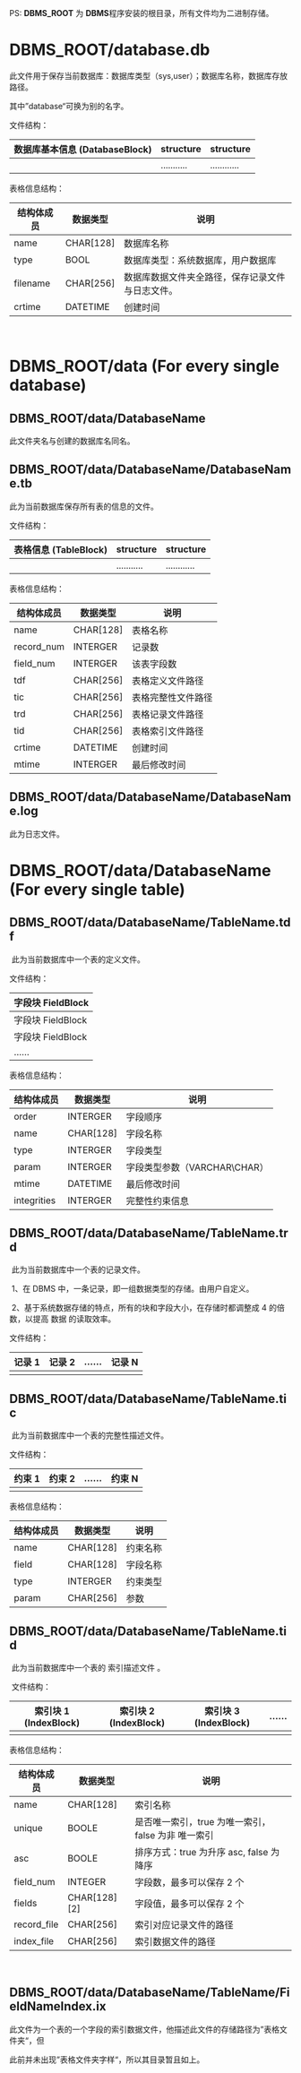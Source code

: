 PS: **DBMS_ROOT** 为 **DBMS**程序安装的根目录，所有文件均为二进制存储。

# **DBMS_ROOT/database.db**

此文件用于保存当前数据库：数据库类型（sys,user）；数据库名称，数据库存放路径。

其中”database“可换为别的名字。

文件结构：

| 数据库基本信息 (DatabaseBlock) | structure   | structure    |
| ------------------------------ | ----------- | ------------ |
|                                | ........... | ............ |

表格信息结构：

| 结构体成员 | 数据类型  | 说明                                              |
| ---------- | --------- | ------------------------------------------------- |
| name       | CHAR[128] | 数据库名称                                        |
| type       | BOOL      | 数据库类型：系统数据库，用户数据库                |
| filename   | CHAR[256] | 数据库数据文件夹全路径，保存记录文件 与日志文件。 |
| crtime     | DATETIME  | 创建时间                                          |

​           

#   **DBMS_ROOT/data    (For every single database)**

##        **DBMS_ROOT/data/DatabaseName**

   此文件夹名与创建的数据库名同名。

##        **DBMS_ROOT/data/DatabaseName/DatabaseName.tb**

   此为当前数据库保存所有表的信息的文件。

文件结构：

| 表格信息 (TableBlock) | structure   | structure    |
| --------------------- | ----------- | ------------ |
|                       | ........... | ............ |

表格信息结构：

| 结构体成员 | 数据类型  | 说明               |
| ---------- | --------- | ------------------ |
| name       | CHAR[128] | 表格名称           |
| record_num | INTERGER  | 记录数             |
| field_num  | INTERGER  | 该表字段数         |
| tdf        | CHAR[256] | 表格定义文件路径   |
| tic        | CHAR[256] | 表格完整性文件路径 |
| trd        | CHAR[256] | 表格记录文件路径   |
| tid        | CHAR[256] | 表格索引文件路径   |
| crtime     | DATETIME  | 创建时间           |
| mtime      | INTERGER  | 最后修改时间       |

##         **DBMS_ROOT/data/DatabaseName/DatabaseName.log**

   此为日志文件。

# **DBMS_ROOT/data/DatabaseName   (For every single table)**

##         **DBMS_ROOT/data/DatabaseName/TableName.tdf** 

​    此为当前数据库中一个表的定义文件。

文件结构：

| 字段块 FieldBlock |
| ----------------- |
| 字段块 FieldBlock |
| 字段块 FieldBlock |
| ……                |



表格信息结构：

| 结构体成员  | 数据类型  | 说明                         |
| ----------- | --------- | ---------------------------- |
| order       | INTERGER  | 字段顺序                     |
| name        | CHAR[128] | 字段名称                     |
| type        | INTERGER  | 字段类型                     |
| param       | INTERGER  | 字段类型参数（VARCHAR\CHAR） |
| mtime       | DATETIME  | 最后修改时间                 |
| integrities | INTERGER  | 完整性约束信息               |

##         **DBMS_ROOT/data/DatabaseName/TableName.trd**

​    此为当前数据库中一个表的记录文件。

​      1、在 DBMS 中，一条记录，即一组数据类型的存储。由用户自定义。

​      2、基于系统数据存储的特点，所有的块和字段大小，在存储时都调整成 4 的倍数，以提高 数据  的读取效率。  

文件结构：

| 记录 1 | 记录 2 | ……   | 记录 N |
| ------ | ------ | ---- | ------ |
|        |        |      |        |

##         **DBMS_ROOT/data/DatabaseName/TableName.tic**

​    此为当前数据库中一个表的完整性描述文件。 

文件结构：

| 约束 1 | 约束 2 | ……   | 约束 N |
| ------ | ------ | ---- | ------ |
|        |        |      |        |



表格信息结构：

| 结构体成员 | 数据类型  | 说明     |
| ---------- | --------- | -------- |
| name       | CHAR[128] | 约束名称 |
| field      | CHAR[128] | 字段名称 |
| type       | INTERGER  | 约束类型 |
| param      | CHAR[256] | 参数     |

##         **DBMS_ROOT/data/DatabaseName/TableName.tid**

​    此为当前数据库中一个表的 索引描述文件  。

​    文件结构：

| 索引块 1 (IndexBlock) | 索引块 2 (IndexBlock) | 索引块 3 (IndexBlock) | ……   |
| --------------------- | --------------------- | --------------------- | ---- |
|                       |                       |                       |      |



表格信息结构：

| 结构体成员  | 数据类型     | 说明                                               |
| ----------- | ------------ | -------------------------------------------------- |
| name        | CHAR[128]    | 索引名称                                           |
| unique      | BOOLE        | 是否唯一索引，true 为唯一索引，false 为非 唯一索引 |
| asc         | BOOLE        | 排序方式：true 为升序 asc, false 为降序            |
| field_num   | INTEGER      | 字段数，最多可以保存 2 个                          |
| fields      | CHAR[128][2] | 字段值，最多可以保存 2 个                          |
| record_file | CHAR[256]    | 索引对应记录文件的路径                             |
| index_file  | CHAR[256]    | 索引数据文件的路径                                 |

​               

##       **DBMS_ROOT/data/DatabaseName/TableName/FieldNameIndex.ix**

此文件为一个表的一个字段的索引数据文件，他描述此文件的存储路径为”表格文件夹“，但

此前并未出现”表格文件夹字样“，所以其目录暂且如上。
